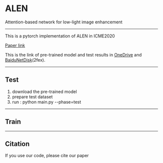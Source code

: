 # ALEN
Attention-based network for low-light image enhancement

---

This is a pytorch implementation of ALEN in ICME2020

[Paper link](https://ieeexplore.ieee.org/stamp/stamp.jsp?tp=&arnumber=9102774)

This is the link of pre-trained model and test results in [OneDrive](https://1drv.ms/u/s!ArN5fsqvewP_gn-9aXHBTnIn9UuM?e=UofBNZ) and [BaiduNetDisk](https://pan.baidu.com/s/1nCxNIllzcF0FxCKf4MoXvg)(2fex).

---

## Test
1. download the pre-trained model
2. prepare test dataset
3. run : python main.py --phase=test

---

## Train

---

## Citation
If you use our code, please cite our paper




